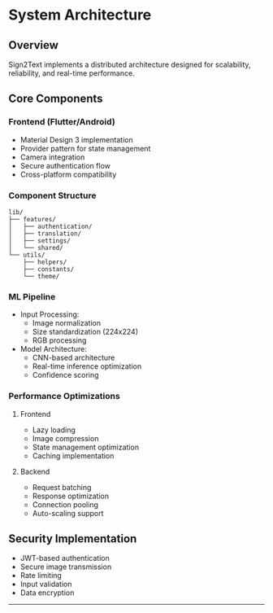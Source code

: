 # System Architecture

## Overview
Sign2Text implements a distributed architecture designed for scalability, reliability, and real-time performance.

## Core Components

### Frontend (Flutter/Android)
- Material Design 3 implementation
- Provider pattern for state management
- Camera integration
- Secure authentication flow
- Cross-platform compatibility

### Component Structure
```
lib/
├── features/
│   ├── authentication/
│   ├── translation/
│   ├── settings/
│   └── shared/
└── utils/
    ├── helpers/
    ├── constants/
    └── theme/
```

### ML Pipeline
- Input Processing:
  - Image normalization
  - Size standardization (224x224)
  - RGB processing
- Model Architecture:
  - CNN-based architecture
  - Real-time inference optimization
  - Confidence scoring

### Performance Optimizations
1. Frontend
   - Lazy loading
   - Image compression
   - State management optimization
   - Caching implementation

2. Backend
   - Request batching
   - Response optimization
   - Connection pooling
   - Auto-scaling support

## Security Implementation
- JWT-based authentication
- Secure image transmission
- Rate limiting
- Input validation
- Data encryption

---

